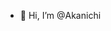- 👋 Hi, I’m @Akanichi


<!---
Akanichi/Akanichi is a ✨ special ✨ repository because its `README.md` (this file) appears on your GitHub profile.
You can click the Preview link to take a look at your changes.
--->

